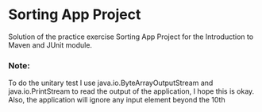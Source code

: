 # Sorting App Project

Solution of the practice exercise Sorting App Project for the Introduction to Maven and JUnit module.

### Note:

To do the unitary test I use java.io.ByteArrayOutputStream and java.io.PrintStream to read the output of the application, I hope this is okay.
Also, the application will ignore any input element beyond the 10th
